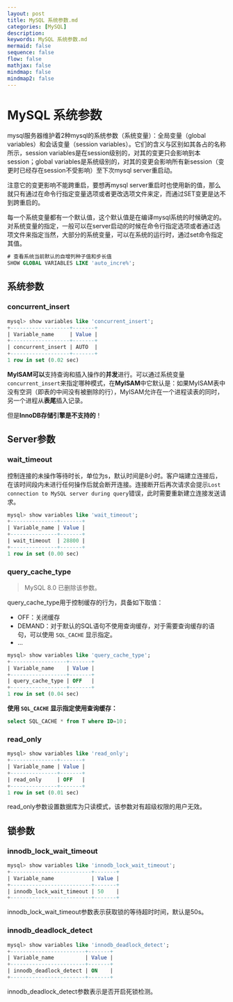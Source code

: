 ```yaml
---
layout: post
title: MySQL 系统参数.md
categories: [MySQL]
description: 
keywords: MySQL 系统参数.md
mermaid: false
sequence: false
flow: false
mathjax: false
mindmap: false
mindmap2: false
---
```

# MySQL 系统参数
mysql服务器维护着2种mysql的系统参数（系统变量）：全局变量（global variables）和会话变量（session variables）。它们的含义与区别如其各占的名称所示，session variables是在session级别的，对其的变更只会影响到本session；global variables是系统级别的，对其的变更会影响所有新session（变更时已经存在session不受影响）至下次mysql server重启动。

注意它的变更影响不能跨重启，要想再mysql server重启时也使用新的值，那么就只有通过在命令行指定变量选项或者更改选项文件来定，而通过SET变更是达不到跨重启的。

每一个系统变量都有一个默认值，这个默认值是在编译mysql系统的时候确定的。对系统变量的指定，一般可以在server启动的时候在命令行指定选项或者通过选项文件来指定当然，大部分的系统变量，可以在系统的运行时，通过set命令指定其值。



```sql
# 查看系统当前默认的自增列种子值和步长值
SHOW GLOBAL VARIABLES LIKE 'auto_incre%';
```



## 系统参数

### concurrent_insert

```sql
mysql> show variables like 'concurrent_insert';
+-------------------+-------+
| Variable_name     | Value |
+-------------------+-------+
| concurrent_insert | AUTO  |
+-------------------+-------+
1 row in set (0.02 sec)
```



**MyISAM可以**支持查询和插入操作的**并发**进行。可以通过系统变量`concurrent_insert`来指定哪种模式，在**MyISAM**中它默认是：如果MyISAM表中没有空洞（即表的中间没有被删除的行），MyISAM允许在一个进程读表的同时，另一个进程从**表尾**插入记录。

但是**InnoDB存储引擎是不支持的**！



## Server参数

### wait_timeout

控制连接的未操作等待时长，单位为s，默认时间是8小时。客户端建立连接后，在该时间段内未进行任何操作后就会断开连接。连接断开后再次请求会提示`Lost connection to MySQL server during query`错误，此时需要重新建立连接发送请求。

```sql
mysql> show variables like 'wait_timeout';
+---------------+-------+
| Variable_name | Value |
+---------------+-------+
| wait_timeout  | 28800 |
+---------------+-------+
1 row in set (0.00 sec)
```



### query_cache_type

> MySQL 8.0 已删除该参数。

query_cache_type用于控制缓存的行为，具备如下取值：

- OFF：关闭缓存
- DEMAND：对于默认的SQL语句不使用查询缓存，对于需要查询缓存的语句，可以使用 `SQL_CACHE` 显示指定。
- ...

```sql
mysql> show variables like 'query_cache_type';
+------------------+-------+
| Variable_name    | Value |
+------------------+-------+
| query_cache_type | OFF   |
+------------------+-------+
1 row in set (0.04 sec)
```



**使用 `SQL_CACHE` 显示指定使用查询缓存：**

```sql
select SQL_CACHE * from T where ID=10；
```



### read_only

```sql
mysql> show variables like 'read_only';
+---------------+-------+
| Variable_name | Value |
+---------------+-------+
| read_only     | OFF   |
+---------------+-------+
1 row in set (0.01 sec)
```



read_only参数设置数据库为只读模式，该参数对有超级权限的用户无效。



## 锁参数

### innodb_lock_wait_timeout

```sql
mysql> show variables like 'innodb_lock_wait_timeout';
+--------------------------+-------+
| Variable_name            | Value |
+--------------------------+-------+
| innodb_lock_wait_timeout | 50    |
+--------------------------+-------+
```



innodb_lock_wait_timeout参数表示获取锁的等待超时时间，默认是50s。



### innodb_deadlock_detect

```sql
mysql> show variables like 'innodb_deadlock_detect';
+------------------------+-------+
| Variable_name          | Value |
+------------------------+-------+
| innodb_deadlock_detect | ON    |
+------------------------+-------+
```



innodb_deadlock_detect参数表示是否开启死锁检测。